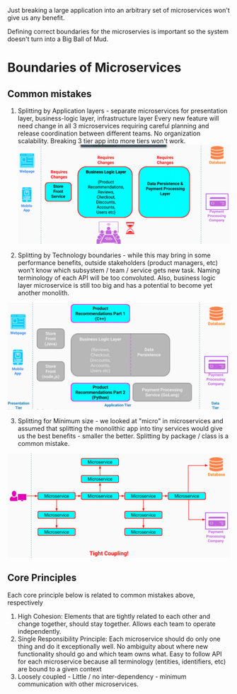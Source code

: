 Just breaking a large application into an arbitrary set of microservices won't give us any benefit.

Defining correct boundaries for the microservies is important so the system doesn't turn into a Big Ball of Mud.

# Boundaries of Microservices
## Common mistakes
1. Splitting by Application layers - separate microservices for presentation layer, business-logic layer, infrastructure layer
Every new feature will need change in all 3 microservices requiring careful planning and release coordination between different teams. No organization scalability. Breaking 3 tier app into more tiers won't work.
![Mistake 1!](images/mistake_tiers.png)

2. Splitting by Technology boundaries - while this may bring in some performance benefits, outside stakeholders (product managers, etc) won't know which subsystem / team / service gets new task. Naming terminology of each API will be too convoluted. Also, business logic layer microservice is still too big and has a potential to become yet another monolith.

![Mistake 2!](images/mistake_tech.png)

3. Splitting for Minimum size - we looked at "micro" in microservices and assumed that splitting the monolithic app into tiny services would give us the best benefits - smaller the better. Splitting by package / class is a common mistake.

![Mistake 3!](images/mistake_size.png)


## Core Principles
Each core principle below is related to common mistakes above, respectively
1. High Cohesion: Elements that are tightly related to each other and change together, should stay together. Allows each team to operate independently. 
2. Single Responsibility Principle: Each microservice should do only one thing and do it exceptionally well. No ambiguity about where new functionality should go and which team owns what. Easy to follow API for each microservice because all terminology (entities, identifiers, etc) are bound to a given context
3. Loosely coupled - Little / no inter-dependency - minimum communication with other microservices. 


